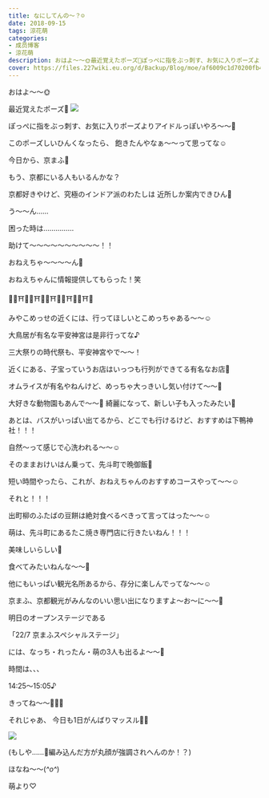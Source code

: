 ```yaml
---
title: なにしてんの〜？☺️
date: 2018-09-15
tags: 涼花萌
categories: 
- 成员博客
- 涼花萌
description: おはよ〜〜🌞最近覚えたポーズ🤗ぽっぺに指をぶっ刺す、お気に入りポーズよりアイドルっぽいやろ〜〜🌟このポーズしいひんくなったら、飽きたんやなぁ〜〜って思ってな☺️...
cover: https://files.227wiki.eu.org/d/Backup/Blog/moe/af6009c1d70200fb44611467c5b58.jpg 
---
```






おはよ〜〜🌞



最近覚えたポーズ🤗
![](https://files.227wiki.eu.org/d/Backup/Blog/moe/af6009c1d70200fb44611467c5b58.jpg)




ぽっぺに指をぶっ刺す、お気に入りポーズよりアイドルっぽいやろ〜〜🌟



このポーズしいひんくなったら、
飽きたんやなぁ〜〜って思ってな☺️














今日から、京まふ💓




もう、京都にいる人もいるんかな？






京都好きやけど、究極のインドア派のわたしは
近所しか案内できひん🙈






う〜〜ん……


困った時は……………




助けて〜〜〜〜〜〜〜〜〜〜！！






おねえちゃ〜〜〜〜ん🤗










おねえちゃんに情報提供してもらった！笑





👘🍵⛩👘🍵⛩👘🍵⛩👘🍵⛩👘🍵⛩👘




みやこめっせの近くには、行ってほしいとこめっちゃある〜〜☺️




大鳥居が有名な平安神宮は是非行ってな♪


三大祭りの時代祭も、平安神宮やで〜〜！





近くにある、子宝っていうお店はいっつも行列ができてる有名なお店🍴

オムライスが有名やねんけど、めっちゃ大っきいし気い付けて〜〜🍳



大好きな動物園もあんで〜〜🐥
綺麗になって、新しい子も入ったみたい💓






あとは、バスがいっぱい出てるから、どこでも行けるけど、おすすめは下鴨神社！！！




自然〜って感じで心洗われる〜〜☺️




そのままおけいはん乗って、先斗町で晩御飯🍴








短い時間やったら、これが、おねえちゃんのおすすめコースやって〜〜☺️








それと！！！




出町柳のふたばの豆餅は絶対食べるべきって言ってはった〜〜☺️










萌は、先斗町にあるたこ焼き専門店に行きたいねん！！！



美味しいらしい💓


食べてみたいねんな〜〜🐙









他にもいっぱい観光名所あるから、存分に楽しんでってな〜〜☺️








京まふ、京都観光がみんなのいい思い出になりますよ〜お〜に〜〜💓










明日のオープンステージである


「22/7 京まふスペシャルステージ」


には、なっち・れったん・萌の3人も出るよ〜〜💓





時間は、、、

14:25〜15:05♪




きってね〜〜💓💓💓









それじゃあ、
今日も1日がんばりマッスル💪🏻



![](https://files.227wiki.eu.org/d/Backup/Blog/moe/af6009c1d70200fb44611467c5b58-01.jpg)


(もしや……🤔編み込んだ方が丸顔が強調されへんのか！？)





ほなね〜〜(*^o^*)



萌より♡


